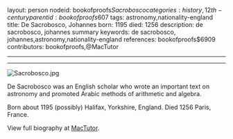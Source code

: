 layout: person
nodeid: bookofproofs$Sacrobosco
categories: history,12th-century
parentid: bookofproofs$607
tags: astronomy,nationality-england
title: De Sacrobosco, Johannes
born: 1195
died: 1256
description: de sacrobosco, johannes summary
keywords: de sacrobosco, johannes,astronomy,nationality-england
references: bookofproofs$6909
contributors: bookofproofs,@MacTutor

---


---

![Sacrobosco.jpg](https://github.com/bookofproofs/bookofproofs.github.io/blob/main/_sources/images/portraits/Sacrobosco.jpg?raw=true)

De Sacrobosco was an English scholar who wrote an important text on astronomy and promoted Arabic methods of arithmetic and algebra.

Born about 1195 (possibly) Halifax, Yorkshire, England. Died 1256 Paris, France.


View full biography at [MacTutor](https://mathshistory.st-andrews.ac.uk/Biographies/Sacrobosco/).